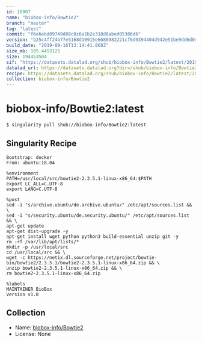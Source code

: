 ```yaml
---
id: 10907
name: "biobox-info/Bowtie2"
branch: "master"
tag: "latest"
commit: "f6e6ebd09749d88c0c6a1b2e318d8abed05306d6"
version: "b25c4ff24b77e5168d10915e6686982221cf6d9394404d942e51be9dd6d0db18"
build_date: "2019-09-16T13:14:41.868Z"
size_mb: 185.4453125
size: 194453504
sif: "https://datasets.datalad.org/shub/biobox-info/Bowtie2/latest/2019-09-16-f6e6ebd0-b25c4ff2/b25c4ff24b77e5168d10915e6686982221cf6d9394404d942e51be9dd6d0db18.sif"
datalad_url: https://datasets.datalad.org?dir=/shub/biobox-info/Bowtie2/latest/2019-09-16-f6e6ebd0-b25c4ff2/
recipe: https://datasets.datalad.org/shub/biobox-info/Bowtie2/latest/2019-09-16-f6e6ebd0-b25c4ff2/Singularity
collection: biobox-info/Bowtie2
---
```


# biobox-info/Bowtie2:latest

```bash
$ singularity pull shub://biobox-info/Bowtie2:latest
```

## Singularity Recipe

```singularity
Bootstrap: docker
From: ubuntu:18.04

%environment
PATH=/usr/local/src/bowtie2-2.3.5.1-linux-x86_64:$PATH
export LC_ALL=C.UTF-8
export LANG=C.UTF-8

%post
sed -i "s/archive.ubuntu/de.archive.ubuntu/" /etc/apt/sources.list && \
sed -i "s/security.ubuntu/de.security.ubuntu/" /etc/apt/sources.list && \
apt-get update
apt-get dist-upgrade -y 
apt-get install wget python python3 build-essential unzip git -y 
rm -rf /var/lib/apt/lists/*
mkdir -p /usr/local/src
cd /usr/local/src && \
wget -c https://netix.dl.sourceforge.net/project/bowtie-bio/bowtie2/2.3.5.1/bowtie2-2.3.5.1-linux-x86_64.zip && \
unzip bowtie2-2.3.5.1-linux-x86_64.zip && \
rm bowtie2-2.3.5.1-linux-x86_64.zip

%labels
MAINTAINER BioBox
Version v1.0
```

## Collection

 - Name: [biobox-info/Bowtie2](https://github.com/biobox-info/Bowtie2)
 - License: None

